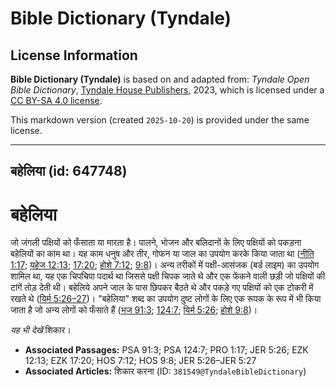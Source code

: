 # Bible Dictionary (Tyndale)

## License Information

**Bible Dictionary (Tyndale)** is based on and adapted from: _Tyndale Open Bible Dictionary_, [Tyndale House Publishers](https://tyndaleopenresources.com/), 2023, which is licensed under a [CC BY-SA 4.0 license](https://creativecommons.org/licenses/by-sa/4.0/legalcode.en).

This markdown version (created `2025-10-20`) is provided under the same license.



--------------------------------

## बहेलिया (id: 647748)

बहेलिया
=======

जो जंगली पक्षियों को फँसाता या मारता है। पालने, भोजन और बलिदानों के लिए पक्षियों को पकड़ना बहेलियों का काम था। यह काम धनुष और तीर, गोफन या जाल का उपयोग करके किया जाता था ([नीति 1:17](https://ref.ly/Prov1:17); [यहेज 12:13](https://ref.ly/Ezek12:13); [17:20](https://ref.ly/Ezek17:20); [होशे 7:12](https://ref.ly/Hos7:12); [9:8](https://ref.ly/Hos9:8))। अन्य तरीकों में पक्षी\-आसंजक (बर्ड लाइम) का उपयोग शामिल था, यह एक चिपचिपा पदार्थ था जिससे पक्षी चिपक जाते थे और एक फेंकने वाली छड़ी जो पक्षियों की टांगें तोड़ देती थी। बहेलिये अपने जाल के पास छिपकर बैठते थे और पकड़े गए पक्षियों को एक टोकरी में रखते थे ([यिर्म 5:26–27](https://ref.ly/Jer5:26-Jer5:27))। "बहेलिया" शब्द का उपयोग दुष्ट लोगों के लिए एक रूपक के रूप में भी किया जाता है जो अन्य लोगों को फँसाते हैं ([भज 91:3](https://ref.ly/Ps91:3); [124:7](https://ref.ly/Ps124:7); [यिर्म 5:26](https://ref.ly/Jer5:26); [होशे 9:8](https://ref.ly/Hos9:8))।

*यह भी देखें*  शिकार।

* **Associated Passages:** PSA 91:3; PSA 124:7; PRO 1:17; JER 5:26; EZK 12:13; EZK 17:20; HOS 7:12; HOS 9:8; JER 5:26–JER 5:27
* **Associated Articles:** शिकार करना (ID: `381549@TyndaleBibleDictionary`)

